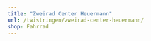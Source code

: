 ```yaml
---
title: "Zweirad Center Heuermann"
url: /twistringen/zweirad-center-heuermann/
shop: Fahrrad
---
```


